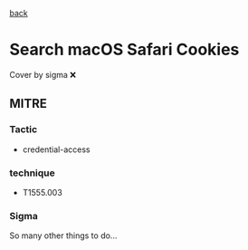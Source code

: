 [back](../index.md)
# Search macOS Safari Cookies
Cover by sigma :x: 

## MITRE
### Tactic
  - credential-access

### technique
  - T1555.003

### Sigma

 So many other things to do...